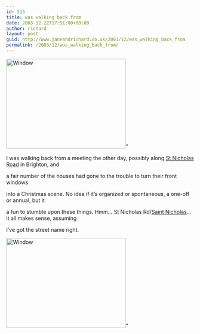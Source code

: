 ```yaml
---
id: 515
title: was walking back from
date: 2003-12-22T17:51:00+00:00
author: richard
layout: post
guid: http://www.janeandrichard.co.uk/2003/12/was_walking_back_from
permalink: /2003/12/was_walking_back_from/
---
```

<img src="http://v1.janeandrichard.co.uk/blog/p800/2003/12/window3.jpg" width="320" height="240" alt="Window" />&#8221; 

I was walking back from a meeting the other day, possibly along [St Nicholas Road](http://www.multimap.com/map/browse.cgi?X=530750&Y=104500&scale=5000&coordsys=gb) in Brighton, and
  
a fair number of the houses had gone to the trouble to turn their front windows
  
into a Christmas scene. No idea if it&#8217;s organized or spontaneous, a one-off or annual, but it
  
a fun to stumble upon these things. Hmm&#8230; St Nicholas Rd/[Saint Nicholas](http://www.stnicholascenter.org/Brix?pageID=23)&#8230; it all makes sense, assuming
  
I&#8217;ve got the street name right. 

<img src="http://v1.janeandrichard.co.uk/blog/p800/2003/12/window2.jpg" width="320" height="240" alt="Window" />&#8221;